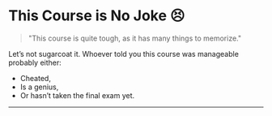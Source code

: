 # This Course is No Joke 😣  
> "This course is quite tough, as it has many things to memorize."

Let’s not sugarcoat it. Whoever told you this course was manageable probably either:
- Cheated,
- Is a genius,
- Or hasn’t taken the final exam yet.

---